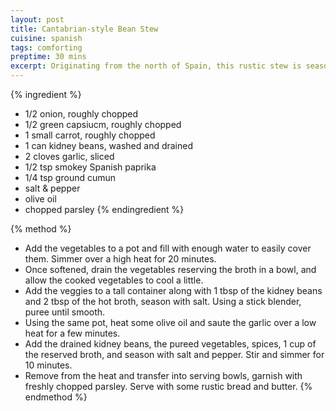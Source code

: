```yaml
---
layout: post
title: Cantabrian-style Bean Stew
cuisine: spanish
tags: comforting
preptime: 30 mins
excerpt: Originating from the north of Spain, this rustic stew is seasoned paprika and cumin.
---
```


{% ingredient %}
- 1/2 onion, roughly chopped
- 1/2 green capsiucm, roughly chopped
- 1 small carrot, roughly chopped
- 1 can kidney beans, washed and drained
- 2 cloves garlic, sliced
- 1/2 tsp smokey Spanish paprika
- 1/4 tsp ground cumun
- salt & pepper
- olive oil
- chopped parsley
{% endingredient %}

{% method %}
- Add the vegetables to a pot and fill with enough water to easily cover them. Simmer over a high heat for 20 minutes.
- Once softened, drain the vegetables reserving the broth in a bowl, and allow the cooked vegetables to cool a little.
- Add the veggies to a tall container along with 1 tbsp of the kidney beans and 2 tbsp of the hot broth, season with salt. Using a stick blender, puree until smooth.
- Using the same pot, heat some olive oil and saute the garlic over a low heat for a few minutes.
- Add the drained kidney beans, the pureed vegetables, spices, 1 cup of the reserved broth, and season with salt and pepper. Stir and simmer for 10 minutes.
- Remove from the heat and transfer into serving bowls, garnish with freshly chopped parsley. Serve with some rustic bread and butter.
{% endmethod %}
